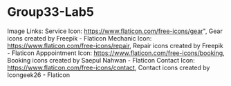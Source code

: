 # Group33-Lab5

Image Links:
Service Icon: https://www.flaticon.com/free-icons/gear", Gear icons created by Freepik - Flaticon
Mechanic Icon: https://www.flaticon.com/free-icons/repair, Repair icons created by Freepik - Flaticon
Apppointment Icon: https://www.flaticon.com/free-icons/booking, Booking icons created by Saepul Nahwan - Flaticon
Contact Icon: https://www.flaticon.com/free-icons/contact, Contact icons created by Icongeek26 - Flaticon